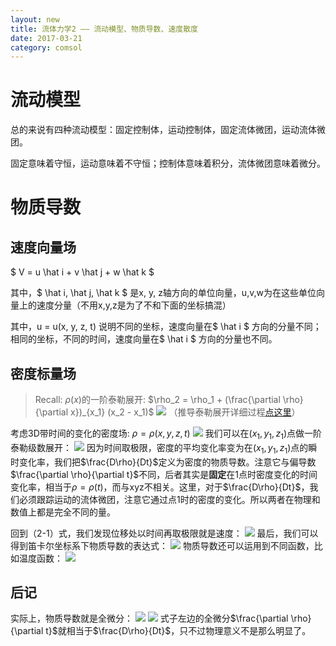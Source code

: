 ```yaml
---
layout: new
title: 流体力学2 —— 流动模型、物质导数、速度散度
date: 2017-03-21
category: comsol
---
```


<script type="text/x-mathjax-config">MathJax.Hub.Config({tex2jax: {inlineMath:[['$','$']]}});</script>
<script type="text/javascript" src="http://cdn.mathjax.org/mathjax/latest/MathJax.js?config=TeX-AMS-MML_HTMLorMML"></script>

# 流动模型
总的来说有四种流动模型：固定控制体，运动控制体，固定流体微团，运动流体微团。

固定意味着守恒，运动意味着不守恒；控制体意味着积分，流体微团意味着微分。

# 物质导数
## 速度向量场
$ V = u \hat i + v \hat j + w \hat k $

其中，$ \hat i,  \hat j,  \hat k $ 是x, y, z轴方向的单位向量，u,v,w为在这些单位向量上的速度分量（不用x,y,z是为了不和下面的坐标搞混）

其中，u = u(x, y, z, t) 说明不同的坐标，速度向量在$ \hat i $ 方向的分量不同；相同的坐标，不同的时间，速度向量在$ \hat i $ 方向的分量也不同。

## 密度标量场
> Recall: $\rho(x)$的一阶泰勒展开: $\rho_2 = \rho_1 + (\frac{\partial \rho}{\partial x})_{x_1} (x_2 - x_1)$
> ![][image-1]
> （推导泰勒展开详细过程[点这里]()）

考虑3D带时间的变化的密度场: $\rho = \rho (x, y, z, t)$
![][image-2]
我们可以在$(x_1, y_1, z_1)$点做一阶泰勒级数展开：
![][image-3]
因为时间取极限，密度的平均变化率变为在$(x_1, y_1, z_1)$点的瞬时变化率，我们把$\frac{D\rho}{Dt}$定义为密度的物质导数。注意它与偏导数$\frac{\partial \rho}{\partial t}$不同，后者其实是**固定**在1点时密度变化的时间变化率，相当于$\rho = \rho(t)$，而与xyz不相关。这里，对于$\frac{D\rho}{Dt}$，我们必须跟踪运动的流体微团，注意它通过点1时的密度的变化。所以两者在物理和数值上都是完全不同的量。

回到（2-1）式，我们发现位移处以时间再取极限就是速度：
![][image-4]
最后，我们可以得到笛卡尔坐标系下物质导数的表达式：
![][image-5]
物质导数还可以运用到不同函数，比如温度函数：
![][image-6]

## 后记
实际上，物质导数就是全微分：
![][image-7]
![][image-8]
式子左边的全微分$\frac{\partial \rho}{\partial t}$就相当于$\frac{D\rho}{Dt}$，只不过物理意义不是那么明显了。



[image-1]:	https://cdn-images-1.medium.com/max/800/1*SRUILsf7u6irrEet4sXxdw.png
[image-2]:	https://cdn-images-1.medium.com/max/800/1*8ZvF4DD3lkznW4_-G-vsiA.png
[image-3]:	https://cdn-images-1.medium.com/max/800/1*sYApLIuWTh44IzhPvzJn4Q.png
[image-4]:	https://cdn-images-1.medium.com/max/800/1*LGZD5-1MxvNCgje2-pWbTQ.png
[image-5]:	https://cdn-images-1.medium.com/max/800/1*duABgohrEmksMXgYBFQj5g.png
[image-6]:	https://cdn-images-1.medium.com/max/800/1*B5KT4uHnYxLAAKy2biu5iA.png
[image-7]:	https://cdn-images-1.medium.com/max/800/1*gNv8pTC7Osp4Tjemt18KKg.png
[image-8]:	https://cdn-images-1.medium.com/max/800/1*lqbrXouZt8kh_8jcrAQrVA.png